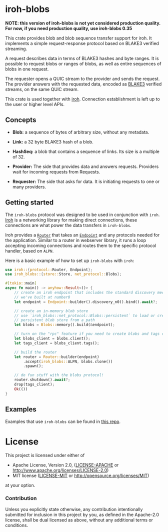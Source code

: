 # iroh-blobs

**NOTE: this version of iroh-blobs is not yet considered production quality. For now, if you need production quality, use iroh-blobs 0.35**

This crate provides blob and blob sequence transfer support for iroh. It implements a simple request-response protocol based on BLAKE3 verified streaming.

A request describes data in terms of BLAKE3 hashes and byte ranges. It is possible to request blobs or ranges of blobs, as well as entire sequences of blobs in one request.

The requester opens a QUIC stream to the provider and sends the request. The provider answers with the requested data, encoded as [BLAKE3](https://github.com/BLAKE3-team/BLAKE3-specs/blob/master/blake3.pdf) verified streams, on the same QUIC stream.

This crate is used together with [iroh](https://crates.io/crates/iroh). Connection establishment is left up to the user or higher level APIs.

## Concepts

- **Blob:** a sequence of bytes of arbitrary size, without any metadata.

- **Link:** a 32 byte BLAKE3 hash of a blob.

- **HashSeq:** a blob that contains a sequence of links. Its size is a multiple of 32.

- **Provider:** The side that provides data and answers requests. Providers wait for incoming requests from Requests.

- **Requester:** The side that asks for data. It is initiating requests to one or many providers.


## Getting started

The `iroh-blobs` protocol was designed to be used in conjunction with `iroh`. [Iroh](https://docs.rs/iroh) is a networking library for making direct connections, these connections are what power the data transfers in `iroh-blobs`.

Iroh provides a [`Router`](https://docs.rs/iroh/latest/iroh/protocol/struct.Router.html) that takes an [`Endpoint`](https://docs.rs/iroh/latest/iroh/endpoint/struct.Endpoint.html) and any protocols needed for the application. Similar to a router in webserver library, it runs a loop accepting incoming connections and routes them to the specific protocol handler, based on `ALPN`.

Here is a basic example of how to set up `iroh-blobs` with `iroh`:

```rust
use iroh::{protocol::Router, Endpoint};
use iroh_blobs::{store::Store, net_protocol::Blobs};

#[tokio::main]
async fn main() -> anyhow::Result<()> {
    // create an iroh endpoint that includes the standard discovery mechanisms
    // we've built at number0
    let endpoint = Endpoint::builder().discovery_n0().bind().await?;

    // create an in-memory blob store
    // use `iroh_blobs::net_protocol::Blobs::persistent` to load or create a
    // persistent blob store from a path
    let blobs = Blobs::memory().build(&endpoint);

    // turn on the "rpc" feature if you need to create blobs and tags clients
    let blobs_client = blobs.client();
    let tags_client = blobs_client.tags();

    // build the router
    let router = Router::builder(endpoint)
        .accept(iroh_blobs::ALPN, blobs.clone())
        .spawn();

    // do fun stuff with the blobs protocol!
    router.shutdown().await?;
    drop(tags_client);
    Ok(())
}
```

## Examples

Examples that use `iroh-blobs` can be found in [this repo](https://github.com/n0-computer/iroh-blobs/tree/main/examples).

# License

This project is licensed under either of

 * Apache License, Version 2.0, ([LICENSE-APACHE](LICENSE-APACHE) or
   <http://www.apache.org/licenses/LICENSE-2.0>)
 * MIT license ([LICENSE-MIT](LICENSE-MIT) or
   <http://opensource.org/licenses/MIT>)

at your option.

### Contribution

Unless you explicitly state otherwise, any contribution intentionally submitted
for inclusion in this project by you, as defined in the Apache-2.0 license,
shall be dual licensed as above, without any additional terms or conditions.
